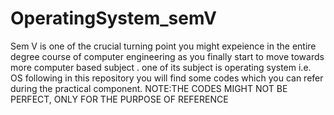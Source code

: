 # OperatingSystem_semV
Sem V is one of the crucial turning point you might expeience in the entire degree course of computer engineering as you finally start to move towards more computer based subject .
one of its subject is operating system i.e. OS 
following in this repository you will find some codes which you can refer during the practical component.
NOTE:THE CODES MIGHT NOT BE PERFECT, ONLY FOR THE PURPOSE OF REFERENCE
